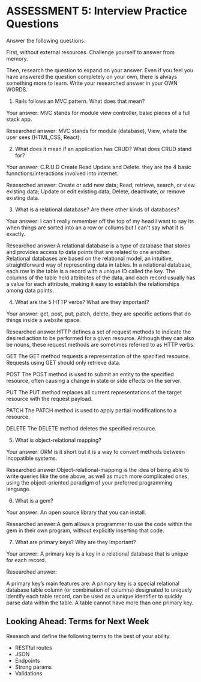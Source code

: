 # ASSESSMENT 5: Interview Practice Questions
Answer the following questions.

First, without external resources. Challenge yourself to answer from memory.

Then, research the question to expand on your answer. Even if you feel you have answered the question completely on your own, there is always something more to learn. Write your researched answer in your OWN WORDS.

1. Rails follows an MVC pattern. What does that mean?

  Your answer: MVC stands for module view controller, basic pieces of a full stack app.

  Researched answer: MVC stands for module (database), View, whate the user sees (HTML,CSS, React).



2. What does it mean if an application has CRUD? What does CRUD stand for?

  Your answer: C.R.U.D Create Read Update and Delete. they are the 4 basic funnctions/interactions involved into internet.

  Researched answer:  Create or add new data; Read, retrieve, search, or view existing data; Update or edit existing data; Delete, deactivate, or remove existing data.



3. What is a relational database? Are there other kinds of databases?

  Your answer: I can't really remember off the top of my head I want to say its when things are sorted into an a row or collums but I can't say what it is exactly.

  Researched answer:A relational database is a type of database that stores and provides access to data points that are related to one another. Relational databases are based on the relational model, an intuitive, straightforward way of representing data in tables. In a relational database, each row in the table is a record with a unique ID called the key. The columns of the table hold attributes of the data, and each record usually has a value for each attribute, making it easy to establish the relationships among data points.



4. What are the 5 HTTP verbs? What are they important?

  Your answer: get, post, put, patch, delete, they are specific actions that do things inside a website space.

  Researched answer:HTTP defines a set of request methods to indicate the desired action to be performed for a given resource. Although they can also be nouns, these request methods are sometimes referred to as HTTP verbs.

GET The GET method requests a representation of the specified resource. Requests using GET should only retrieve data.

POST The POST method is used to submit an entity to the specified resource, often causing a change in state or side effects on the server.

PUT The PUT method replaces all current representations of the target resource with the request payload.

PATCH The PATCH method is used to apply partial modifications to a resource.

DELETE The DELETE method deletes the specified resource.



5. What is object-relational mapping?

  Your answer: ORM is it short but it is a way to convert methods between incopatible systems.

  Researched answer:Object-relational-mapping is the idea of being able to write queries like the one above, as well as much more complicated ones, using the object-oriented paradigm of your preferred programming language.



6. What is a gem?

  Your answer: An open source library that you can install.

  Researched answer:A gem allows a programmer to use the code within the gem in their own program, without explicitly inserting that code.



7. What are primary keys? Why are they important?

  Your answer: A primary key is a key in a relational database that is unique for each record.

  Researched answer: 

A primary key’s main features are: A primary key is a special relational database table column (or combination of columns) designated to uniquely identify each table record, can be used as a unique identifier to quickly parse data within the table. A table cannot have more than one primary key.




## Looking Ahead: Terms for Next Week

Research and define the following terms to the best of your ability.
- RESTful routes
- JSON
- Endpoints
- Strong params
- Validations
